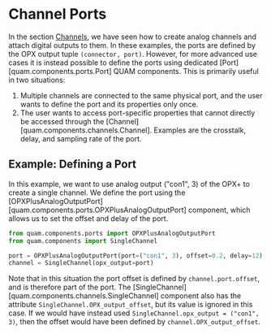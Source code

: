 # Channel Ports

In the section [Channels](channels.md), we have seen how to create analog channels and attach digital outputs to them. 
In these examples, the ports are defined by the OPX output tuple `(connector, port)`.
However, for more advanced use cases it is instead possible to define the ports using dedicated [Port][quam.components.ports.Port] QUAM components.
This is primarily useful in two situations:

1. Multiple channels are connected to the same physical port, and the user wants to define the port and its properties only once.
2. The user wants to access port-specific properties that cannot directly be accessed through the [Channel][quam.components.channels.Channel]. Examples are the crosstalk, delay, and sampling rate of the port.

## Example: Defining a Port
In this example, we want to use analog output ("con1", 3) of the OPX+ to create a single channel.
We define the port using the [OPXPlusAnalogOutputPort][quam.components.ports.OPXPlusAnalogOutputPort] component, which allows us to set the offset and delay of the port.
 
```python
from quam.components.ports import OPXPlusAnalogOutputPort
from quam.components import SingleChannel

port = OPXPlusAnalogOutputPort(port=("con1", 3), offset=0.2, delay=12)
channel = SingleChannel(opx_output=port)
```

Note that in this situation the port offset is defined by `channel.port.offset`, and is therefore part of the port.
The [SingleChannel][quam.components.channels.SingleChannel] component also has the attribute `SingleChannel.OPX_output_offset`, but its value is ignored in this case.
If we would have instead used `SingleChannel.opx_output = ("con1", 3)`, then the offset would have been defined by `channel.OPX_output_offset`.